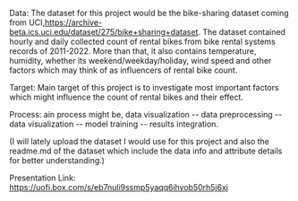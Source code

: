 Data: The dataset for this project would be the bike-sharing dataset coming from UCI,https://archive-beta.ics.uci.edu/dataset/275/bike+sharing+dataset. The dataset contained hourly and daily collected count of rental bikes from bike rental systems records of 2011-2022. More than that, it also contains temperature, humidity, whether its weekend/weekday/holiday, wind speed and other factors which may think of as influencers of rental bike count. 

Target: Main target of this project is to investigate most important factors which might influence the count of rental bikes and their effect. 

Process: ain process might be, data visualization -- data preprocessing -- data visualization -- model training -- results integration. 

(I will lately upload the dataset I would use for this project and also the readme.md of the dataset which include the data info and attribute details for better understanding.)


Presentation Link: https://uofi.box.com/s/eb7nuli9ssmp5yaqq6ihvob50rh5j6xj
